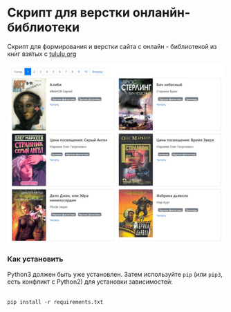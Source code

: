 # Скрипт для верстки онланйн-библиотеки

Скрипт для формирования и верстки сайта с онлайн - библиотекой из книг взятых с [tululu,org](https://tululu.org/)

![bulba evolution](https://github.com/Aleksey525/static_site/blob/main/image.jpg/)

### Как установить

Python3 должен быть уже установлен. Затем используйте `pip` (или `pip3`, есть конфликт с Python2) для установки зависимостей:

```

pip install -r requirements.txt

```


